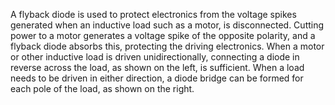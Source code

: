 
A flyback diode is used to protect electronics from the voltage spikes generated when an inductive load such as a motor, is disconnected. Cutting power to a motor generates a voltage spike of the opposite polarity, and a flyback diode absorbs this, protecting the driving electronics.
When a motor or other inductive load is driven unidirectionally, connecting a diode in reverse across the load, as shown on the left, is sufficient. When a load needs to be driven in either direction, a diode bridge can be formed for each pole of the load, as shown on the right.

